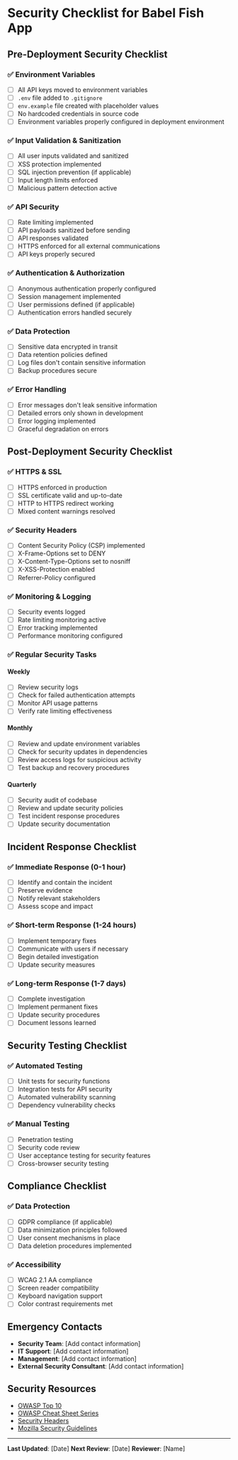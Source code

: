 # Security Checklist for Babel Fish App

## Pre-Deployment Security Checklist

### ✅ Environment Variables
- [ ] All API keys moved to environment variables
- [ ] `.env` file added to `.gitignore`
- [ ] `env.example` file created with placeholder values
- [ ] No hardcoded credentials in source code
- [ ] Environment variables properly configured in deployment environment

### ✅ Input Validation & Sanitization
- [ ] All user inputs validated and sanitized
- [ ] XSS protection implemented
- [ ] SQL injection prevention (if applicable)
- [ ] Input length limits enforced
- [ ] Malicious pattern detection active

### ✅ API Security
- [ ] Rate limiting implemented
- [ ] API payloads sanitized before sending
- [ ] API responses validated
- [ ] HTTPS enforced for all external communications
- [ ] API keys properly secured

### ✅ Authentication & Authorization
- [ ] Anonymous authentication properly configured
- [ ] Session management implemented
- [ ] User permissions defined (if applicable)
- [ ] Authentication errors handled securely

### ✅ Data Protection
- [ ] Sensitive data encrypted in transit
- [ ] Data retention policies defined
- [ ] Log files don't contain sensitive information
- [ ] Backup procedures secure

### ✅ Error Handling
- [ ] Error messages don't leak sensitive information
- [ ] Detailed errors only shown in development
- [ ] Error logging implemented
- [ ] Graceful degradation on errors

## Post-Deployment Security Checklist

### ✅ HTTPS & SSL
- [ ] HTTPS enforced in production
- [ ] SSL certificate valid and up-to-date
- [ ] HTTP to HTTPS redirect working
- [ ] Mixed content warnings resolved

### ✅ Security Headers
- [ ] Content Security Policy (CSP) implemented
- [ ] X-Frame-Options set to DENY
- [ ] X-Content-Type-Options set to nosniff
- [ ] X-XSS-Protection enabled
- [ ] Referrer-Policy configured

### ✅ Monitoring & Logging
- [ ] Security events logged
- [ ] Rate limiting monitoring active
- [ ] Error tracking implemented
- [ ] Performance monitoring configured

### ✅ Regular Security Tasks

#### Weekly
- [ ] Review security logs
- [ ] Check for failed authentication attempts
- [ ] Monitor API usage patterns
- [ ] Verify rate limiting effectiveness

#### Monthly
- [ ] Review and update environment variables
- [ ] Check for security updates in dependencies
- [ ] Review access logs for suspicious activity
- [ ] Test backup and recovery procedures

#### Quarterly
- [ ] Security audit of codebase
- [ ] Review and update security policies
- [ ] Test incident response procedures
- [ ] Update security documentation

## Incident Response Checklist

### ✅ Immediate Response (0-1 hour)
- [ ] Identify and contain the incident
- [ ] Preserve evidence
- [ ] Notify relevant stakeholders
- [ ] Assess scope and impact

### ✅ Short-term Response (1-24 hours)
- [ ] Implement temporary fixes
- [ ] Communicate with users if necessary
- [ ] Begin detailed investigation
- [ ] Update security measures

### ✅ Long-term Response (1-7 days)
- [ ] Complete investigation
- [ ] Implement permanent fixes
- [ ] Update security procedures
- [ ] Document lessons learned

## Security Testing Checklist

### ✅ Automated Testing
- [ ] Unit tests for security functions
- [ ] Integration tests for API security
- [ ] Automated vulnerability scanning
- [ ] Dependency vulnerability checks

### ✅ Manual Testing
- [ ] Penetration testing
- [ ] Security code review
- [ ] User acceptance testing for security features
- [ ] Cross-browser security testing

## Compliance Checklist

### ✅ Data Protection
- [ ] GDPR compliance (if applicable)
- [ ] Data minimization principles followed
- [ ] User consent mechanisms in place
- [ ] Data deletion procedures implemented

### ✅ Accessibility
- [ ] WCAG 2.1 AA compliance
- [ ] Screen reader compatibility
- [ ] Keyboard navigation support
- [ ] Color contrast requirements met

## Emergency Contacts

- **Security Team**: [Add contact information]
- **IT Support**: [Add contact information]
- **Management**: [Add contact information]
- **External Security Consultant**: [Add contact information]

## Security Resources

- [OWASP Top 10](https://owasp.org/www-project-top-ten/)
- [OWASP Cheat Sheet Series](https://cheatsheetseries.owasp.org/)
- [Security Headers](https://securityheaders.com/)
- [Mozilla Security Guidelines](https://infosec.mozilla.org/guidelines/)

---

**Last Updated**: [Date]
**Next Review**: [Date]
**Reviewer**: [Name] 
